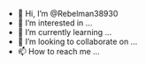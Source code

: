 - 👋 Hi, I’m @Rebelman38930
- 👀 I’m interested in ...
- 🌱 I’m currently learning ...
- 💞️ I’m looking to collaborate on ...
- 📫 How to reach me ...

<!---
Rebelman38930/Rebelman38930 is a ✨ special ✨ repository because its `README.md` (this file) appears on your GitHub profile.
You can click the Preview link to take a look at your changes.
--->
